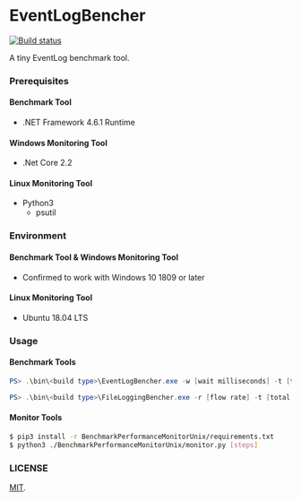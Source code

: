 EventLogBencher
===

[![Build status](https://ci.appveyor.com/api/projects/status/2j8806pj2ht3hxb9/branch/master?svg=true)](https://ci.appveyor.com/project/cosmo0920/eventlogbencher/branch/master)

A tiny EventLog benchmark tool.

### Prerequisites

#### Benchmark Tool

* .NET Framework 4.6.1 Runtime

#### Windows Monitoring Tool

* .Net Core 2.2

#### Linux Monitoring Tool

* Python3
  * psutil

### Environment

#### Benchmark Tool & Windows Monitoring Tool

* Confirmed to work with Windows 10 1809 or later

#### Linux Monitoring Tool

* Ubuntu 18.04 LTS

### Usage

#### Benchmark Tools

```powershell
PS> .\bin\<build type>\EventLogBencher.exe -w [wait milliseconds] -t [total emitting events] [-l [emitting lorem ipsum text length (1 to 65535)]]
```

```powershell
PS> .\bin\<build type>\FileLoggingBencher.exe -r [flow rate] -t [total emitting steps] [-l [emitting lorem ipsum text length (1 to 65535)]]
```

#### Monitor Tools

```bash
$ pip3 install -r BenchmarkPerformanceMonitorUnix/requirements.txt
$ python3 ./BenchmarkPerformanceMonitorUnix/monitor.py [steps]
```

### LICENSE

[MIT](LICENSE).
